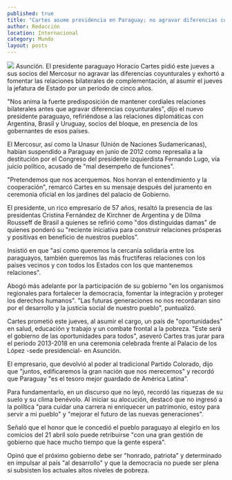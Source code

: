 ```yaml
---
published: true
title: "Cartes asume presidencia en Paraguay; no agravar diferencias coyunturales, pide a Mercosur"
author: Redacción
location: Internacional
category: Mundo
layout: posts
---
```


![](http://i.imgur.com/yumY3x6m.jpg)
Asunción. El presidente paraguayo Horacio Cartes pidió este jueves a sus socios del Mercosur no agravar las diferencias coyunturales y exhortó a fomentar las relaciones bilaterales de complementación, al asumir el jueves la jefatura de Estado por un período de cinco años.

"Nos anima la fuerte predisposición de mantener cordiales relaciones bilaterales antes que agravar diferencias coyunturales", dijo el nuevo presidente paraguayo, refiriéndose a las relaciones diplomáticas con Argentina, Brasil y Uruguay, socios del bloque, en presencia de los gobernantes de esos países.

El Mercosur, así como la Unasur (Unión de Naciones Sudamericanas), habían suspendido a Paraguay en junio de 2012 como represalia a la destitución por el Congreso del presidente izquierdista Fernando Lugo, vía juicio político, acusado de "mal desempeño de funciones".

"Pretendemos que nos acerquemos. Nos honran el entendimiento y la cooperación", remarcó Cartes en su mensaje después del juramento en ceremonia oficial en los jardines del palacio de Gobierno.

El presidente, un rico empresario de 57 años, resaltó la presencia de las presidentas Cristina Fernández de Kirchner de Argentina y de Dilma Rousseff de Brasil a quienes se refirió como "dos distinguidas damas" de quienes ponderó su "reciente iniciativa para construir relaciones prósperas y positivas en beneficio de nuestros pueblos".

Insistió en que "así como queremos la cercanía solidaria entre los paraguayos, también queremos las más fructíferas relaciones con los países vecinos y con todos los Estados con los que mantenemos relaciones".

Abogó más adelante por la participación de su gobierno "en los organismos regionales para fortalecer la democracia, fomentar la integración y proteger los derechos humanos". "Las futuras generaciones no nos recordaran sino por el desarrollo y la justicia social de nuestro pueblo", puntualizó.

Cartes prometió este jueves, al asumir el cargo, un país de "oportunidades" en salud, educación y trabajo y un combate frontal a la pobreza. "Este será el gobierno de las oportunidades para todos", aseveró Cartes tras jurar para el periodo 2013-2018 en una ceremonia celebrada frente al Palacio de los López -sede presidencial- en Asunción.

El empresario, que devolvió al poder al tradicional Partido Colorado, dijo que "juntos, edificaremos la gran nación que nos merecemos" y recordó que Paraguay "es el tesoro mejor guardado de América Latina".

Para fundamentarlo, en un discurso que no leyó, recordó las riquezas de su suelo y su clima benévolo. Al iniciar su alocución, destacó que no ingresó a la política "para cuidar una carrera ni enriquecer un patrimonio, estoy para servir a mi pueblo" y "mejorar el futuro de las nuevas generaciones".

Señaló que el honor que le concedió el pueblo paraguayo al elegirlo en los comicios del 21 abril solo puede retribuirse "con una gran gestión de gobierno que hace mucho tiempo que la gente espera".

Opinó que el próximo gobierno debe ser "honrado, patriota" y determinado en impulsar al país "al desarrollo" y que la democracia no puede ser plena si subsisten los actuales altos niveles de pobreza.
